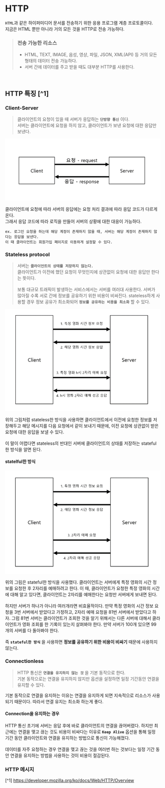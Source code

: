 # HTTP
`HTML`과 같은 하이퍼미디어 문서를 전송하기 위한 응용 프로그램 계층 프로토콜이다.<br>
지금은 HTML 뿐만 아니라 거의 모든 것을 HTTP로 전송 가능하다.
<br>

> ### 전송 가능한 리소스
> 
> - HTML, TEXT, IMAGE, 음성, 영상, 파일, JSON, XML(API) 등 거의 모든 형태의 데이터 전송 가능하다.
> - 서버 간에 데이터를 주고 받을 때도 대부분 HTTP를 사용한다.
<br>

## HTTP 특징 [^1]
### Client-Server
> 클라이언트의 요청이 있을 때 서버가 응답하는 **`단방향 통신`** 이다.<br>
> 서버는 클라이언트에 요청을 하지 않고, 클라이언트가 보낸 요청에 대한 응답만 보낸다.

![](./Image/client-server-model.png)

클라이언트에 요청에 따라 서버의 응답에는 요청 처리 결과에 따라 응답 코드가 다르게 온다.<br>
그래서 응답 코드에 따라 로직을 만들어 서버의 상황에 대한 대응이 가능하다.

```
ex. 로그인 요청을 하는데 해당 계정이 존재하지 않을 때, 서버는 해당 계정이 존재하지 않다는 응답을 보낸다.
이 때 클라이언트는 회원가입 페이지로 이동하게 설정할 수 있다.
```

### Stateless protocol
> 서버는 **`클라이언트의 상태를 저장하지 않는다.`**<br>
> 클라이언트가 이전에 했던 요청이 무엇인지에 상관없이 요청에 대한 응답만 한다는 뜻이다.<br>
> <br>
> 보통 대규모 트래픽이 발생하는 서비스에서는 서버를 여러대 사용한다. 서버가 많아질 수록 서로 간에 정보를 공유하기 위한 비용이 비싸진다. stateless하게 사용할 경우 정보 공유가 최소화되어 **`정보를 공유하는 비용을 최소화`** 할 수 있다.

![](./Image/stateless.png)

위의 그림처럼 stateless한 방식을 사용하면 클라이언트에서 이전에 요청한 정보를 저장해두고 해당 메시지를 다음 요청에서 같이 보내기 때문에, 이전 요청에 상관없이 받은 요청에 대한 응답을 보낼 수 있다.<br>
<br>
이 말이 어렵다면 stateless의 반대인 서버에 클라이언트의 상태를 저장하는 stateful한 방식을 알면 된다.


#### statelful한 방식
![](./Image/stateful.png)

위의 그림은 stateful한 방식을 사용했다. 클라이언트는 서버에게 특정 영화의 시간 정보를 요청한 후 2자리를 예매하려고 한다. 이 때, 클라이언트가 요청한 특정 영화의 시간에 대해 알고 있다면, 클라이언트는 2자리를 예매한다는 요청만 서버에게 보내면 된다.<br>
<br>
하지만 서버가 하나가 아니라 여러개라면 비효율적이다. 만약 특정 영화의 시간 정보 요청을 3번 서버에서 받았다고 가정하고, 2자리 예매 요청을 81번 서버에서 받았다고 하자. 그럼 81번 서버는 클라이언트가 조회한 것을 알기 위해서는 다른 서버에 대해서 클라이언트가 영화 조회를 한 기록이 있는지 살펴봐야 한다. 만약 서버가 100개 있으면 99개의 서버를 다 돌아봐야 한다.<br>
<br>
즉 **`stateful한 방식`** 을 사용하면 **정보를 공유하기 위한 비용이 비싸기** 때문에 사용하지 않는다.


### Connectionless
> HTTP 통신은 **`연결을 유지하지 않는 것`** 을 기본 동작으로 한다.<br>
> 기본 동작으로는 연결을 유지하지 않지만 옵션을 설정하면 일정 기간동안 연결을 유지할 수 있다.

기본 동작으로 연결을 유지하는 이유는 연결을 유지하게 되면 지속적으로 리소스가 사용되기 때문이다. 따라서 연결 유지는 최소화 하는게 좋다.

#### Connection을 유지하는 경우
HTTP 통신 초기에 서버는 응답 후에 바로 클라이언트의 연결을 끊어버렸다. 하지만 최근에는 연결을 맺고 끊는 것도 비용이 비싸다는 이유로 **`Keep Alive`** 옵션을 통해 일정 기간 동안 클라이언트와 연결을 유지하는 방법으로 통신이 가능해졌다.<br>
<br>
데이터를 자주 요청하는 경우 연결을 맺고 끊는 것을 여러번 하는 것보다는 일정 기간 동안 연결을 유지하는 방법을 사용하는 것이 비용이 절감된다.

### HTTP 메시지



[^1] https://developer.mozilla.org/ko/docs/Web/HTTP/Overview
